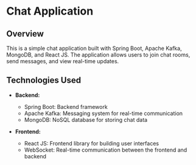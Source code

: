 # Chat Application

## Overview

This is a simple chat application built with Spring Boot, Apache Kafka, MongoDB, and React JS. The application allows users to join chat rooms, send messages, and view real-time updates.

## Technologies Used

- **Backend:**
  - Spring Boot: Backend framework
  - Apache Kafka: Messaging system for real-time communication
  - MongoDB: NoSQL database for storing chat data

- **Frontend:**
  - React JS: Frontend library for building user interfaces
  - WebSocket: Real-time communication between the frontend and backend

